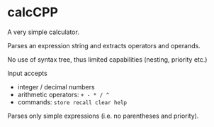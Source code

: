 
# calcCPP
A very simple calculator.

Parses an expression string and extracts operators and operands.

No use of syntax tree, thus limited capabilities (nesting, priority etc.)

Input accepts

- integer / decimal numbers
- arithmetic operators: `+ - * / ^`
- commands: `store recall clear help`

Parses only simple expressions (i.e. no parentheses and priority).
